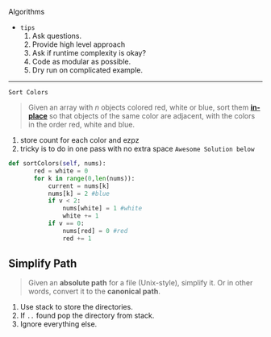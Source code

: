 Algorithms
- `tips`
	1. Ask questions.
	2. Provide high level approach
	3. Ask if runtime complexity is okay?
	4. Code as modular as possible.
	5. Dry run on complicated example.
---
`Sort Colors`


> Given an array with _n_ objects colored red, white or blue, sort them **[in-place](https://en.wikipedia.org/wiki/In-place_algorithm)** so that objects of the same color are adjacent, with the colors in the order red, white and blue.

 1. store count for each color and ezpz
 2. tricky is to do in one pass with no extra space
 `Awesome Solution below`
 ```python
 def sortColors(self, nums):
        red = white = 0
        for k in range(0,len(nums)):
            current = nums[k]
            nums[k] = 2 #blue
            if v < 2:
                nums[white] = 1 #white
                white += 1
            if v == 0:
                nums[red] = 0 #red
                red += 1
  ```
 
Simplify Path
---

> Given an **absolute path** for a file (Unix-style), simplify it. Or in other words, convert it to the **canonical path**.

1. Use stack to store the directories.
2. If `..` found pop the directory from stack.
3. Ignore everything else.
 

<!--stackedit_data:
eyJoaXN0b3J5IjpbLTE0OTQ3OTEzNCwtNjY2MzA2NzU2LC0yNT
E5ODMwNDcsMjA0MDI5NzYyMl19
-->